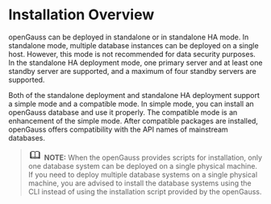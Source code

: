 # Installation Overview<a name="EN-US_TOPIC_0249784550"></a>

openGauss can be deployed in standalone or in standalone HA mode. In standalone mode, multiple database instances can be deployed on a single host. However, this mode is not recommended for data security purposes. In the standalone HA deployment mode, one primary server and at least one standby server are supported, and a maximum of four standby servers are supported.

Both of the standalone deployment and standalone HA deployment support a simple mode and a compatible mode.  In simple mode, you can install an openGauss database and use it properly. The compatible mode is an enhancement of the simple mode. After compatible packages are installed, openGauss offers compatibility with the API names of mainstream databases.

>![](public_sys-resources/icon-note.gif) **NOTE:** 
>When the openGauss provides scripts for installation, only one database system can be deployed on a single physical machine. If you need to deploy multiple database systems on a single physical machine, you are advised to install the database systems using the CLI instead of using the installation script provided by the openGauss.

